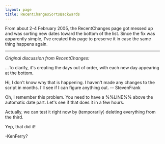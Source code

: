 ```yaml
---
layout: page
title: RecentChangesSortsBackwards
---
```


From about 2-4 February 2005, the RecentChanges page got messed up and was sorting new dates toward the bottom of the list. Since the fix was apparently simple, I've created this page to preserve it in case the same thing happens again.

----

*Original discussion from RecentChanges:*

...To clarify, it's creating the days out of order, with each new day appearing at the bottom.

Hi, I don't know why that is happening. I haven't made any changes to the script in months. I'll see if I can figure anything out. -- StevenFrank

Oh, I remember this problem. You need to have a %%LIN<nowiki/>E%% above the automatic date part. Let's see if that does it in a few hours.

Actually, we can test it right now by (temporarily) deleting everything from the third.

Yep, that did it!

-KenFerry?


